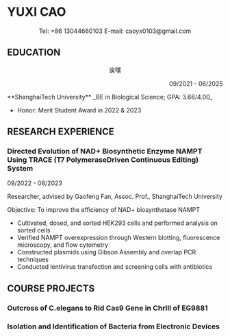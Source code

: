 # YUXI CAO

<center> Tel: +86 13044660103 E-mail: caoyx0103@gmail.com </center> 

## EDUCATION
<center>诶嘿</center>
  <p align="right">09/2021 - 06/2025</p>
**ShanghaiTech University** 
_BE in Biological Science; GPA: 3.66/4.00_

- Honor: Merit Student Award in 2022 & 2023

## RESEARCH EXPERIENCE
### Directed Evolution of NAD+ Biosynthetic Enzyme NAMPT Using TRACE (T7 PolymeraseDriven Continuous Editing) System
09/2022 - 08/2023

Researcher, advised by Gaofeng Fan, Assoc. Prof., ShanghaiTech University

Objective: To improve the efficiency of NAD+ biosynthetase NAMPT
- Cultivated, dosed, and sorted HEK293 cells and performed analysis on sorted cells
- Verified NAMPT overexpression through Western blotting, fluorescence microscopy, and flow cytometry
- Constructed plasmids using Gibson Assembly and overlap PCR techniques
- Conducted lentivirus transfection and screening cells with antibiotics


## COURSE PROJECTS
### Outcross of C.elegans to Rid Cas9 Gene in ChrⅢ of EG9881
### Isolation and Identification of Bacteria from Electronic Devices

